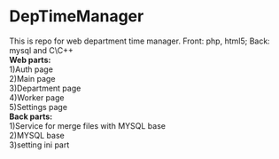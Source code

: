 # DepTimeManager
This is repo for web department time manager. Front: php, html5; Back: mysql and C\C++
<br>
<b>Web parts: </b><br>
1)Auth page <br>
2)Main page <br>
3)Department page<br>
4)Worker page<br>
5)Settings page <br>
<b>Back parts: </b><br>
1)Service for merge files with MYSQL base <br>
2)MYSQL base <br>
3)setting ini part <br>
